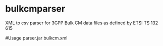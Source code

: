 # bulkcmparser
XML to csv parser for 3GPP Bulk CM data files as defined by ETSI TS 132 615

#Usage
parser.jar bulkcm.xml


